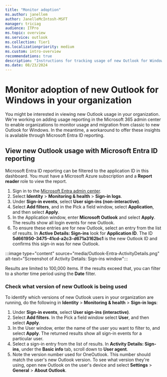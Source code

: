 ```yaml
---
title: "Monitor adoption"
ms.author: janellem
author: JanelleMcIntosh-MSFT
manager: triciag
audience: ITPro
ms.topic: overview
ms.service: outlook
ms.collection: Tier1
ms.localizationpriority: medium
ms.custom: intro-overview
recommendations: true
description: "Instructions for tracking usage of new Outlook for Windows by users in organizations."
ms.date: 08/23/2024
---
```


# Monitor adoption of new Outlook for Windows in your organization

You might be interested in viewing new Outlook usage in your organization. We're working on adding usage reporting in the Microsoft 365 admin center to enable organizations to monitor usage and migration from classic to new Outlook for Windows. In the meantime, a workaround to offer these insights is available through Microsoft Entra ID reporting.

## View new Outlook usage with Microsoft Entra ID reporting

Microsoft Entra ID reporting can be filtered to the application ID in this dashboard. You must have a Microsoft Azure subscription and a **Report reader** role to view the report.

1. Sign in to the [Microsoft Entra admin center](https://entra.microsoft.com/#home).
1. Select **Identity** > **Monitoring & health** > **Sign-in logs**.
1. Under **Sign-in events**, select **User sign-ins (non-interactive)**.
1. Select **Add filters**, and in the Pick a field window, select **Application**, and then select **Apply**.
1. In the Application window, enter **Microsoft Outlook** and select **Apply**. The results show all login events for new Outlook.
1. To ensure these entries are for new Outlook, select an entry from the list of results. In **Active Details: Sign-ins** look for **Application ID**. The ID **5d661950-3475-41cd-a2c3-d671a3162bc1** is the new Outlook ID and confirms this sign-in was for new Outlook.

:::image type="content" source="media/Outlook-Entra-ActivityDetails.png" alt-text="Screenshot of Activity Details: Sign-ins window":::

Results are limited to 100,000 items. If the results exceed that, you can filter to a shorter time period using the **Date** filter.

### Check what version of new Outlook is being used

To identify which versions of new Outlook users in your organization are running, do the following in **Identity** > **Monitoring & health** > **Sign-in logs**:

1. Under **Sign-in events**, select **User sign-ins (interactive)**.
1. Select **Add filters**. In the Pick a field window select **User**, and then select **Apply**.
1. In the User window, enter the name of the user you want to filter to, and select **Apply**. The returned results show all sign-in events for a particular user.
1. Select a sign-in entry from the list of results. In **Activity Details: Sign-ins**, under the **Basic info** tab, scroll down to **User agent**.
1. Note the version number used for OneOutlook. This number should match the user's new Outlook version. To see what version they're using, open new Outlook on the user's device and select **Settings** > **General** > **About Outlook**.